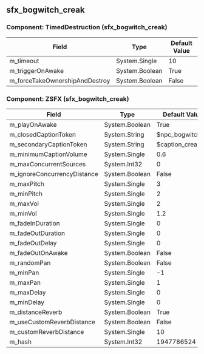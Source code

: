 ## sfx_bogwitch_creak

### Component: TimedDestruction (sfx_bogwitch_creak)

|Field|Type|Default Value|
|---|---|---|
|m_timeout|System.Single|10|
|m_triggerOnAwake|System.Boolean|True|
|m_forceTakeOwnershipAndDestroy|System.Boolean|False|

### Component: ZSFX (sfx_bogwitch_creak)

|Field|Type|Default Value|
|---|---|---|
|m_playOnAwake|System.Boolean|True|
|m_closedCaptionToken|System.String|$npc_bogwitch|
|m_secondaryCaptionToken|System.String|$caption_creaking|
|m_minimumCaptionVolume|System.Single|0.6|
|m_maxConcurrentSources|System.Int32|0|
|m_ignoreConcurrencyDistance|System.Boolean|False|
|m_maxPitch|System.Single|3|
|m_minPitch|System.Single|2|
|m_maxVol|System.Single|2|
|m_minVol|System.Single|1.2|
|m_fadeInDuration|System.Single|0|
|m_fadeOutDuration|System.Single|0|
|m_fadeOutDelay|System.Single|0|
|m_fadeOutOnAwake|System.Boolean|False|
|m_randomPan|System.Boolean|False|
|m_minPan|System.Single|-1|
|m_maxPan|System.Single|1|
|m_maxDelay|System.Single|0|
|m_minDelay|System.Single|0|
|m_distanceReverb|System.Boolean|True|
|m_useCustomReverbDistance|System.Boolean|False|
|m_customReverbDistance|System.Single|10|
|m_hash|System.Int32|1947786524|

